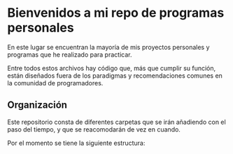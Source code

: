 # Bienvenidos a mi repo de programas personales
En este lugar se encuentran la mayoría de mis proyectos personales
y programas que he realizado para practicar.

Entre todos estos archivos hay código que, más que cumplir su función,
están diseñados fuera de los paradigmas y recomendaciones comunes en
la comunidad de programadores.

## Organización
Este repositorio consta de diferentes carpetas que se irán añadiendo
con el paso del tiempo, y que se reacomodarán de vez en cuando.

Por el momento se tiene la siguiente estructura:
<!---
```
@startsalt arbolOrganizacion 
{
{T
+
++ TimeManagement
+++ TEST
}
}
@endsalt
```
--->
